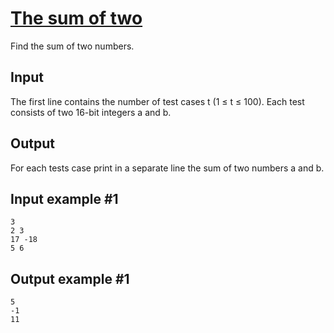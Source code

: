 # [The sum of two](https://www.e-olymp.com/en/problems/518)
Find the sum of two numbers.

## Input
The first line contains the number of test cases t (1 ≤ t ≤ 100). Each test consists of two 16-bit integers a and b.

## Output
For each tests case print in a separate line the sum of two numbers a and b.

## Input example #1
```
3
2 3
17 -18
5 6
```

## Output example #1
```
5
-1
11
```
